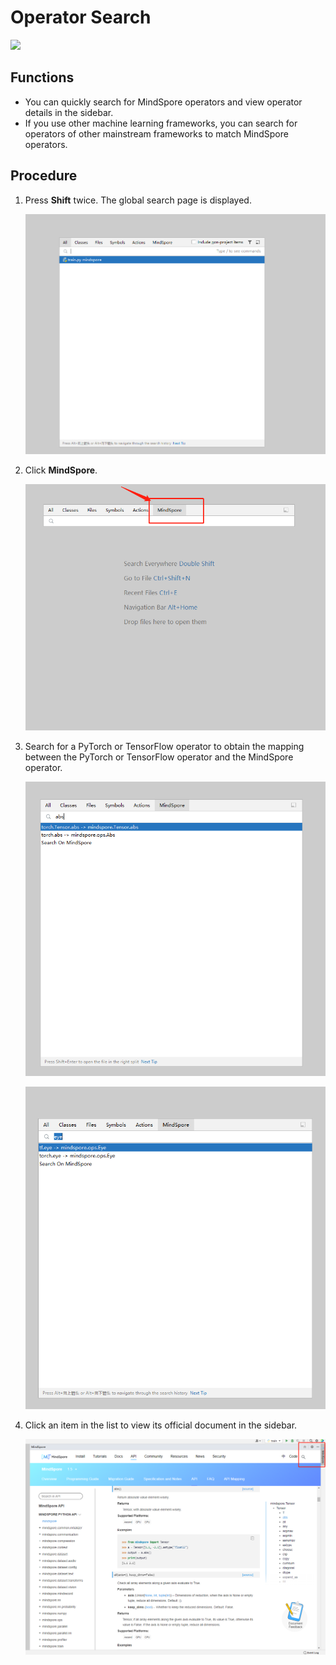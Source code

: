 # Operator Search

<a href="https://gitee.com/mindspore/docs/blob/master/docs/devtoolkit/docs/source_en/operator_search.md" target="_blank"><img src="https://mindspore-website.obs.cn-north-4.myhuaweicloud.com/website-images/master/resource/_static/logo_source_en.png"></a>

## Functions

* You can quickly search for MindSpore operators and view operator details in the sidebar.
* If you use other machine learning frameworks, you can search for operators of other mainstream frameworks to match MindSpore operators.

## Procedure

1. Press **Shift** twice. The global search page is displayed.

   ![img](images/clip_image060.jpg)

2. Click **MindSpore**.

   ![img](images/clip_image062.jpg)

3. Search for a PyTorch or TensorFlow operator to obtain the mapping between the PyTorch or TensorFlow operator and the MindSpore operator.

   ![img](images/clip_image064.jpg)

   ![img](images/clip_image066.jpg)

4. Click an item in the list to view its official document in the sidebar.

   ![img](images/clip_image068.jpg)
